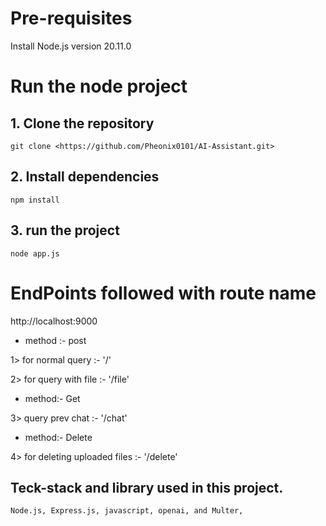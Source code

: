 # Pre-requisites

Install Node.js version 20.11.0

# Run the node project

## 1. Clone the repository

`git clone <https://github.com/Pheonix0101/AI-Assistant.git>`

## 2. Install dependencies

`npm install`

## 3. run the project

`node app.js`

# EndPoints followed with route name

http://localhost:9000

* method :- post

1> for normal query :- '/'

2> for query with file :- '/file'

* method:- Get

3> query prev chat :- '/chat'

* method:- Delete

4> for deleting uploaded files :- '/delete'





## Teck-stack and library used in this project.

`Node.js, Express.js, javascript, openai, and Multer,`
